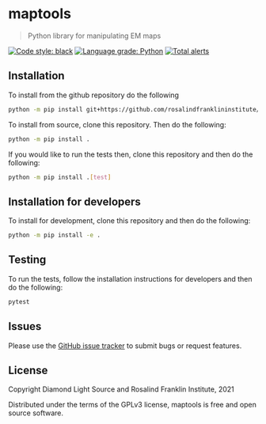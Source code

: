 # maptools
> Python library for manipulating EM maps

[![Code style: black](https://img.shields.io/badge/code%20style-black-000000.svg)](https://github.com/psf/black)
[![Language grade: Python](https://img.shields.io/lgtm/grade/python/g/jmp1985/maptools.svg?logo=lgtm&logoWidth=18)](https://lgtm.com/projects/g/jmp1985/maptools/context:python)
[![Total alerts](https://img.shields.io/lgtm/alerts/g/jmp1985/maptools.svg?logo=lgtm&logoWidth=18)](https://lgtm.com/projects/g/jmp1985/maptools/alerts/)

## Installation

To install from the github repository do the following

```sh
python -m pip install git+https://github.com/rosalindfranklininstitute/maptools.git@master#egg=maptools
```

To install from source, clone this repository. Then do the following:

```sh
python -m pip install .
```

If you would like to run the tests then, clone this repository and then do the following:

```sh
python -m pip install .[test]
```

## Installation for developers

To install for development, clone this repository and then do the following:

```sh
python -m pip install -e .
```

## Testing

To run the tests, follow the installation instructions for developers and then do the following:

```sh
pytest
```

## Issues

Please use the [GitHub issue tracker](https://github.com/rosalindfranklininstitute/maptools/issues) to submit bugs or request features.

## License

Copyright Diamond Light Source and Rosalind Franklin Institute, 2021

Distributed under the terms of the GPLv3 license, maptools is free and open source software.

